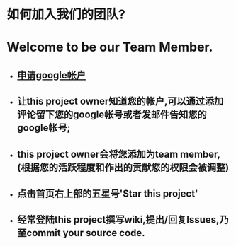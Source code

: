 # 如何加入我们的团队? #

# Welcome to be our Team Member. #
  * ## [申请google帐户](https://www.google.com/accounts/Login) ##
  * ## 让this project owner知道您的帐户,可以通过添加评论留下您的google帐号或者发邮件告知您的google帐号; ##
  * ## this project owner会将您添加为team member,(根据您的活跃程度和作出的贡献您的权限会被调整) ##
  * ## 点击首页右上部的五星号'Star this project' ##
  * ## 经常登陆this project撰写wiki,提出/回复Issues,乃至commit your source code. ##